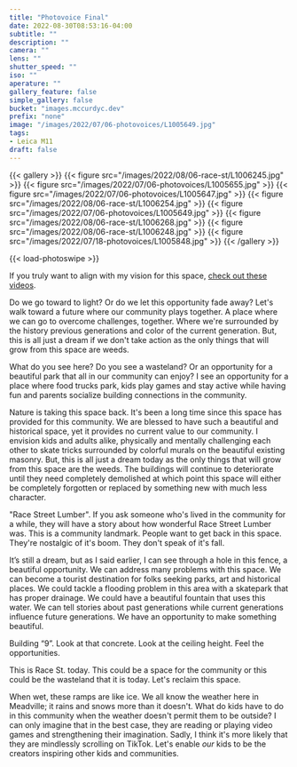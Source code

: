 ```yaml
---
title: "Photovoice Final"
date: 2022-08-30T08:53:16-04:00
subtitle: ""
description: ""
camera: ""
lens: ""
shutter_speed: ""
iso: ""
aperature: ""
gallery_feature: false
simple_gallery: false
bucket: "images.mccurdyc.dev"
prefix: "none"
image: "/images/2022/07/06-photovoices/L1005649.jpg"
tags:
- Leica M11
draft: false
---
```


{{< gallery >}}
  {{< figure src="/images/2022/08/06-race-st/L1006245.jpg" >}}
  {{< figure src="/images/2022/07/06-photovoices/L1005655.jpg" >}}
  {{< figure src="/images/2022/07/06-photovoices/L1005647.jpg" >}}
  {{< figure src="/images/2022/08/06-race-st/L1006254.jpg" >}}
  {{< figure src="/images/2022/07/06-photovoices/L1005649.jpg" >}}
  {{< figure src="/images/2022/08/06-race-st/L1006268.jpg" >}}
  {{< figure src="/images/2022/08/06-race-st/L1006248.jpg" >}}
  {{< figure src="/images/2022/07/18-photovoices/L1005848.jpg" >}}
{{< /gallery >}}

{{< load-photoswipe >}}

If you truly want to align with my vision for this space, [check out these videos](https://www.youtube.com/watch?v=kc85SZc7Kbo&list=PL9o4z4GEXgfd2vg6LuxhPznD-OLQoO78W).

Do we go toward to light? Or do we let this opportunity fade away? Let's walk toward
a future where our community plays together. A place where we can go to overcome
challenges, together. Where we're surrounded by the history previous generations
and color of the current generation. But, this is all just a dream if we don't
take action as the only things that will grow from this space are weeds.

What do you see here? Do you see a wasteland? Or an opportunity for a beautiful
park that all in our community can enjoy? I see an opportunity for a place where
food trucks park, kids play games and stay active while having fun and parents
socialize building connections in the community.

Nature is taking this space back. It's been a long time since this space has provided
for this community. We are blessed to have such a beautiful and historical space,
yet it provides no current value to our community. I envision kids and adults
alike, physically and mentally challenging each other to skate tricks surrounded
by colorful murals on the beautiful existing masonry. But, this is all just a dream
today as the only things that will grow from this space are the weeds. The buildings
will continue to deteriorate until they need completely demolished at which point
this space will either be completely forgotten or replaced by something new with
much less character.

"Race Street Lumber". If you ask someone who's lived in the community for a while,
they will have a story about how wonderful Race Street Lumber was. This is a
community landmark. People want to get back in this space. They're nostalgic of
it's boom. They don't speak of it's fall.

It’s still a dream, but as I said earlier, I can see through a hole in this fence,
a beautiful opportunity. We can address many problems with this space. We can
become a tourist destination for folks seeking parks, art and historical places.
We could tackle a flooding problem in this area with a skatepark that has proper
drainage. We could have a beautiful fountain that uses this water. We can tell
stories about past generations while current generations influence future
generations. We have an opportunity to make something beautiful.

Building “9”. Look at that concrete. Look at the ceiling height. Feel the opportunities.

This is Race St. today. This could be a space for the community or this could be
the wasteland that it is today. Let's reclaim this space.

When wet, these ramps are like ice. We all know the weather here in Meadville; it
rains and snows more than it doesn't. What do kids have to do in this community
when the weather doesn't permit them to be outside? I can only imagine that in the
best case, they are reading or playing video games and strengthening their imagination.
Sadly, I think it's more likely that they are mindlessly scrolling on TikTok.
Let's enable _our_ kids to be the creators inspiring other kids and communities.
